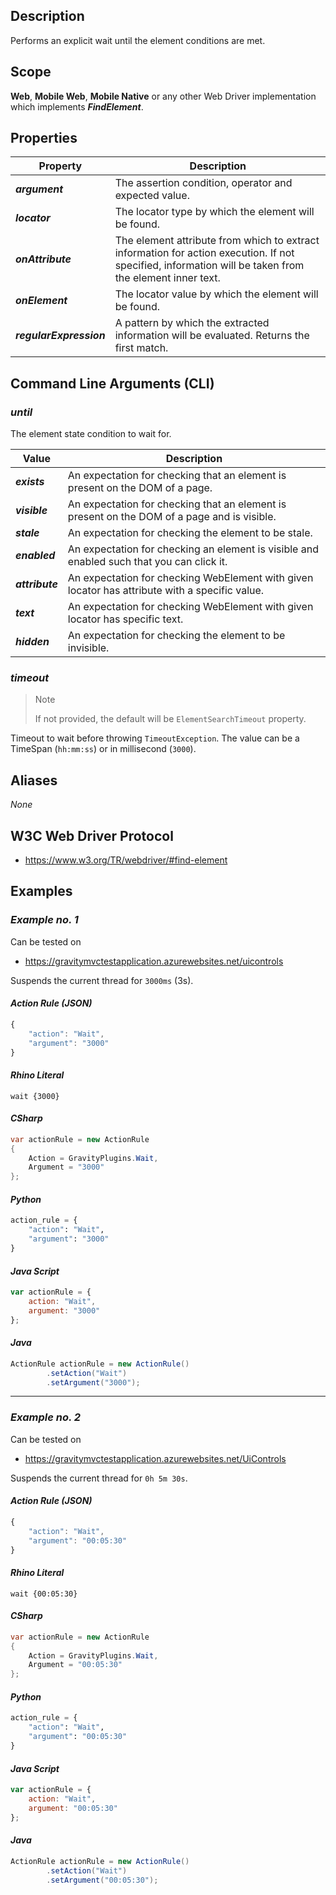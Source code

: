 ## Description
Performs an explicit wait until the element conditions are met.

## Scope
**Web**, **Mobile Web**, **Mobile Native** or any other Web Driver implementation which implements _**FindElement**_.

## Properties
| Property                | Description                                           |
|-------------------------|-------------------------------------------------------|
| _**argument**_          | The assertion condition, operator and expected value. |
| _**locator**_           | The locator type by which the element will be found.  |
| _**onAttribute**_       | The element attribute from which to extract information for action execution. If not specified, information will be taken from the element inner text. |
| _**onElement**_         | The locator value by which the element will be found. |
| _**regularExpression**_ | A pattern by which the extracted information will be evaluated. Returns the first match. |

## Command Line Arguments (CLI)
### _until_
The element state condition to wait for.

| Value           | Description                                                                                    |
|-----------------|------------------------------------------------------------------------------------------------|
| _**exists**_    | An expectation for checking that an element is present on the DOM of a page.                   |
| _**visible**_   | An expectation for checking that an element is present on the DOM of a page and is visible.    |
| _**stale**_     | An expectation for checking the element to be stale.                                           |
| _**enabled**_   | An expectation for checking an element is visible and enabled such that you can click it.      |
| _**attribute**_ | An expectation for checking WebElement with given locator has attribute with a specific value. |
| _**text**_      | An expectation for checking WebElement with given locator has specific text.                   |
| _**hidden**_    | An expectation for checking the element to be invisible.                                       |

### _timeout_
> Note
>
> If not provided, the default will be `ElementSearchTimeout` property.  

Timeout to wait before throwing `TimeoutException`. The value can be a TimeSpan (`hh:mm:ss`) or in millisecond (`3000`).  

## Aliases
_*None*_

## W3C Web Driver Protocol
* https://www.w3.org/TR/webdriver/#find-element



























































## Examples
### _Example no. 1_
Can be tested on
* https://gravitymvctestapplication.azurewebsites.net/uicontrols  

Suspends the current thread for ```3000ms``` (3s).

#### _Action Rule (JSON)_
```js
{
    "action": "Wait",
    "argument": "3000"
}
```

#### _Rhino Literal_
```
wait {3000}
```

#### _CSharp_
```csharp
var actionRule = new ActionRule
{
    Action = GravityPlugins.Wait,
    Argument = "3000"
};
```

#### _Python_
```python
action_rule = {
    "action": "Wait",
    "argument": "3000"
}
```

#### _Java Script_
```js
var actionRule = {
    action: "Wait",
    argument: "3000"
};
```

#### _Java_
```java
ActionRule actionRule = new ActionRule()
        .setAction("Wait")
        .setArgument("3000");
```

***

### _Example no. 2_
Can be tested on
* https://gravitymvctestapplication.azurewebsites.net/UiControls  

Suspends the current thread for ```0h 5m 30s```.

#### _Action Rule (JSON)_
```js
{
    "action": "Wait",
    "argument": "00:05:30"
}
```

#### _Rhino Literal_
```
wait {00:05:30}
```

#### _CSharp_
```csharp
var actionRule = new ActionRule
{
    Action = GravityPlugins.Wait,
    Argument = "00:05:30"
};
```

#### _Python_
```python
action_rule = {
    "action": "Wait",
    "argument": "00:05:30"
}
```

#### _Java Script_
```js
var actionRule = {
    action: "Wait",
    argument: "00:05:30"
};
```

#### _Java_
```java
ActionRule actionRule = new ActionRule()
        .setAction("Wait")
        .setArgument("00:05:30");
```